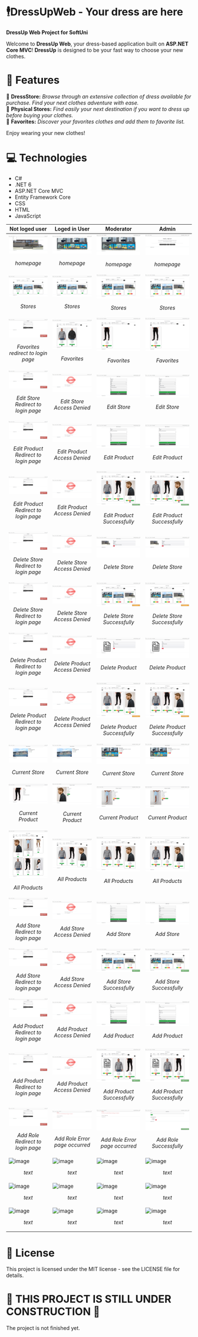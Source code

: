 # 🕴️DressUpWeb - Your dress are here
**DressUp Web Project for SoftUni**

Welcome to **DressUp Web**, your dress-based application built on **ASP.NET Core MVC**! **DressUp** is designed to be your fast way to choose your new clothes.

# 📖 Features
🏪 **DressStore:** *Browse through an extensive collection of dress available for purchase. Find your next clothes adventure with ease.* <br>
📄 **Physical Stores:** *Find easily your next destination if you want to dress up before buying your clothes.* <br>
📌 **Favorites:** *Discover your favorites clothes and add them to favorite list.* <br>

Enjoy wearing your new clothes!

# 💻 Technologies
- C#
- .NET 6
- ASP.NET Core MVC
- Entity Framework Core
- CSS
- HTML
- JavaScript


| **Not loged user**  | **Loged in User** | **Moderator** | **Admin** |
| --------------------------------------------------------------------------------------------------------------------------------------- | --------------------------------------------------------------------------------------------------------------------------------------- | --------------------------------------------------------------------------------------------------------------------------------------- | --------------------------------------------------------------------------------------------------------------------------------------- |
| <img src="https://github.com/MDimidov/DressUpWeb/blob/main/WebSIteImages/homepage.png" alt="homepage"> <p align="center">*homepage*</p> | <img src="https://github.com/MDimidov/DressUpWeb/blob/main/WebSIteImages/homepageUser.png" alt="homepageUser"> <p align="center">*homepage*</p> | <img src="https://github.com/MDimidov/DressUpWeb/blob/main/WebSIteImages/homepageModerator.png" alt="homepageModerator"> <p align="center">*homepage*</p> | <img src="https://github.com/MDimidov/DressUpWeb/blob/main/WebSIteImages/homepageAdmin.png" alt="homepageAdmin"> <p align="center">*homepage*</p> |
| <img src="https://github.com/MDimidov/DressUpWeb/blob/main/WebSIteImages/Stores.png" alt="Stores"> <p align="center">*Stores*</p> | <img src="https://github.com/MDimidov/DressUpWeb/blob/main/WebSIteImages/StoresUser.png" alt="StoresUser"> <p align="center">*Stores*</p> | <img src="https://github.com/MDimidov/DressUpWeb/blob/main/WebSIteImages/StoresModerator.png" alt="StoresModerator"> <p align="center">*Stores*</p> | <img src="https://github.com/MDimidov/DressUpWeb/blob/main/WebSIteImages/StoresModerator.png" alt="StoresModerator"> <p align="center">*Stores*</p> |
| <img src="https://github.com/MDimidov/DressUpWeb/blob/main/WebSIteImages/ErrorLogin.png" alt="ErrorLogin"> <p align="center">*Favorites redirect to login page*</p> | <img src="https://github.com/MDimidov/DressUpWeb/blob/main/WebSIteImages/FavoriteProductsUser.png" alt="FavoriteProductsUser"> <p align="center">*Favorites*</p> | <img src="https://github.com/MDimidov/DressUpWeb/blob/main/WebSIteImages/FavoriteProductsModerator.png" alt="FavoriteProductsModerator"> <p align="center">*Favorites*</p> | <img src="https://github.com/MDimidov/DressUpWeb/blob/main/WebSIteImages/FavoriteProductsModerator.png" alt="FavoriteProductsModerator"> <p align="center">*Favorites*</p> |
| <img src="https://github.com/MDimidov/DressUpWeb/blob/main/WebSIteImages/ErrorLogin.png" alt="ErrorLogin"> <p align="center">*Edit Store Redirect to login page*</p> | <img src="https://github.com/MDimidov/DressUpWeb/blob/main/WebSIteImages/AccessDeniedUser.png" alt="AccessDeniedUser"> <p align="center">*Edit Store Access Denied*</p> | <img src="https://github.com/MDimidov/DressUpWeb/blob/main/WebSIteImages/EditStoreModerator.png" alt="EditStoreModerator"> <p align="center">*Edit Store*</p> | <img src="https://github.com/MDimidov/DressUpWeb/blob/main/WebSIteImages/EditStoreModerator.png" alt="EditStoreModerator"> <p align="center">*Edit Store*</p> |
| <img src="https://github.com/MDimidov/DressUpWeb/blob/main/WebSIteImages/ErrorLogin.png" alt="ErrorLogin"> <p align="center">*Edit Product Redirect to login page*</p> | <img src="https://github.com/MDimidov/DressUpWeb/blob/main/WebSIteImages/AccessDeniedUser.png" alt="AccessDeniedUser"> <p align="center">*Edit Product Access Denied*</p> | <img src="https://github.com/MDimidov/DressUpWeb/blob/main/WebSIteImages/EditProductModerator.png" alt="EditProductModerator"> <p align="center">*Edit Product*</p> | <img src="https://github.com/MDimidov/DressUpWeb/blob/main/WebSIteImages/EditProductModerator.png" alt="EditProductModerator"> <p align="center">*Edit Product*</p> |
| <img src="https://github.com/MDimidov/DressUpWeb/blob/main/WebSIteImages/ErrorLogin.png" alt="ErrorLogin"> <p align="center">*Edit Product Redirect to login page*</p> | <img src="https://github.com/MDimidov/DressUpWeb/blob/main/WebSIteImages/AccessDeniedUser.png" alt="AccessDeniedUser"> <p align="center">*Edit Product Access Denied*</p> | <img src="https://github.com/MDimidov/DressUpWeb/blob/main/WebSIteImages/EditProductModeratorSuccessfully.png" alt="EditProductModeratorSuccessfully"> <p align="center">*Edit Product Successfully*</p> | <img src="https://github.com/MDimidov/DressUpWeb/blob/main/WebSIteImages/EditProductModeratorSuccessfully.png" alt="EditProductModeratorSuccessfully"> <p align="center">*Edit Product Successfully*</p> |
| <img src="https://github.com/MDimidov/DressUpWeb/blob/main/WebSIteImages/ErrorLogin.png" alt="ErrorLogin"> <p align="center">*Delete Store Redirect to login page*</p> | <img src="https://github.com/MDimidov/DressUpWeb/blob/main/WebSIteImages/AccessDeniedUser.png" alt="AccessDeniedUser"> <p align="center">*Delete Store Access Denied*</p> | <img src="https://github.com/MDimidov/DressUpWeb/blob/main/WebSIteImages/DeleteStoreModerator.png" alt="DeleteStoreModerator"> <p align="center">*Delete Store*</p> | <img src="https://github.com/MDimidov/DressUpWeb/blob/main/WebSIteImages/DeleteStoreModerator.png" alt="DeleteStoreModerator"> <p align="center">*Delete Store*</p> |
| <img src="https://github.com/MDimidov/DressUpWeb/blob/main/WebSIteImages/ErrorLogin.png" alt="ErrorLogin"> <p align="center">*Delete Store Redirect to login page*</p> | <img src="https://github.com/MDimidov/DressUpWeb/blob/main/WebSIteImages/AccessDeniedUser.png" alt="AccessDeniedUser"> <p align="center">*Delete Store Access Denied*</p> | <img src="https://github.com/MDimidov/DressUpWeb/blob/main/WebSIteImages/DeleteStoreModeratorSuccessfully.png" alt="DeleteStoreModeratorSuccessfully"> <p align="center">*Delete Store Successfully*</p> | <img src="https://github.com/MDimidov/DressUpWeb/blob/main/WebSIteImages/DeleteStoreModeratorSuccessfully.png" alt="DeleteStoreModeratorSuccessfully"> <p align="center">*Delete Store Successfully*</p> |
| <img src="https://github.com/MDimidov/DressUpWeb/blob/main/WebSIteImages/ErrorLogin.png" alt="ErrorLogin"> <p align="center">*Delete Product Redirect to login page*</p> | <img src="https://github.com/MDimidov/DressUpWeb/blob/main/WebSIteImages/AccessDeniedUser.png" alt="AccessDeniedUser"> <p align="center">*Delete Product Access Denied*</p> | <img src="https://github.com/MDimidov/DressUpWeb/blob/main/WebSIteImages/DeleteProductModerator.png" alt="DeleteProductModerator"> <p align="center">*Delete Product*</p> | <img src="https://github.com/MDimidov/DressUpWeb/blob/main/WebSIteImages/DeleteProductModerator.png" alt="DeleteProductModerator"> <p align="center">*Delete Product*</p> |
| <img src="https://github.com/MDimidov/DressUpWeb/blob/main/WebSIteImages/ErrorLogin.png" alt="ErrorLogin"> <p align="center">*Delete Product Redirect to login page*</p> | <img src="https://github.com/MDimidov/DressUpWeb/blob/main/WebSIteImages/AccessDeniedUser.png" alt="AccessDeniedUser"> <p align="center">*Delete Product Access Denied*</p> | <img src="https://github.com/MDimidov/DressUpWeb/blob/main/WebSIteImages/DeleteProductModeratorSuccessfully.png" alt="DeleteProductModeratorSuccessfully"> <p align="center">*Delete Product Successfully*</p> | <img src="https://github.com/MDimidov/DressUpWeb/blob/main/WebSIteImages/DeleteProductModeratorSuccessfully.png" alt="DeleteProductModeratorSuccessfully"> <p align="center">*Delete Product Successfully*</p> |
| <img src="https://github.com/MDimidov/DressUpWeb/blob/main/WebSIteImages/CurrentStore.png" alt="CurrentStore"> <p align="center">*Current Store*</p> | <img src="https://github.com/MDimidov/DressUpWeb/blob/main/WebSIteImages/CurrentStoreUser.png" alt="CurrentStoreUser"> <p align="center">*Current Store*</p> | <img src="https://github.com/MDimidov/DressUpWeb/blob/main/WebSIteImages/CurrentStoreAdmin.png" alt="CurrentStoreAdmin"> <p align="center">*Current Store*</p> | <img src="https://github.com/MDimidov/DressUpWeb/blob/main/WebSIteImages/CurrentStoreAdmin.png" alt="CurrentStoreAdmin"> <p align="center">*Current Store*</p> |
| <img src="https://github.com/MDimidov/DressUpWeb/blob/main/WebSIteImages/CurrentProductNotLoggedIn.png" alt="CurrentProductNotLoggedIn"> <p align="center">*Current Product*</p> | <img src="https://github.com/MDimidov/DressUpWeb/blob/main/WebSIteImages/CurrentProductUser.png" alt="CurrentProductUser"> <p align="center">*Current Product*</p> | <img src="https://github.com/MDimidov/DressUpWeb/blob/main/WebSIteImages/CurrentProductAdmin.png" alt="CurrentProductAdmin"> <p align="center">*Current Product*</p> | <img src="https://github.com/MDimidov/DressUpWeb/blob/main/WebSIteImages/CurrentProductAdmin.png" alt="CurrentProductAdmin"> <p align="center">*Current Product*</p> |
| <img src="https://github.com/MDimidov/DressUpWeb/blob/main/WebSIteImages/AllProducts.png" alt="AllProducts"> <p align="center">*All Products*</p> | <img src="https://github.com/MDimidov/DressUpWeb/blob/main/WebSIteImages/AllProductsUser.png" alt="AllProductsUser"> <p align="center">*All Products*</p> | <img src="https://github.com/MDimidov/DressUpWeb/blob/main/WebSIteImages/AllProductsAdmin.png" alt="AllProductsAdmin"> <p align="center">*All Products*</p> | <img src="https://github.com/MDimidov/DressUpWeb/blob/main/WebSIteImages/AllProductsAdmin.png" alt="AllProductsAdmin"> <p align="center">*All Products*</p> |
| <img src="https://github.com/MDimidov/DressUpWeb/blob/main/WebSIteImages/ErrorLogin.png" alt="ErrorLogin"> <p align="center">*Add Store Redirect to login page*</p> | <img src="https://github.com/MDimidov/DressUpWeb/blob/main/WebSIteImages/AccessDeniedUser.png" alt="AccessDeniedUser"> <p align="center">*Add Store Access Denied*</p> | <img src="https://github.com/MDimidov/DressUpWeb/blob/main/WebSIteImages/AddStoreModerator.png" alt="AddStoreModerator"> <p align="center">*Add Store*</p> | <img src="https://github.com/MDimidov/DressUpWeb/blob/main/WebSIteImages/AddStoreModerator.png" alt="AddStoreModerator"> <p align="center">*Add Store*</p> |
| <img src="https://github.com/MDimidov/DressUpWeb/blob/main/WebSIteImages/ErrorLogin.png" alt="ErrorLogin"> <p align="center">*Add Store Redirect to login page*</p> | <img src="https://github.com/MDimidov/DressUpWeb/blob/main/WebSIteImages/AccessDeniedUser.png" alt="AccessDeniedUser"> <p align="center">*Add Store Access Denied*</p> | <img src="https://github.com/MDimidov/DressUpWeb/blob/main/WebSIteImages/AddStoreModeratorSuccessfully.png" alt="AddStoreModeratorSuccessfully"> <p align="center">*Add Store Successfully*</p> | <img src="https://github.com/MDimidov/DressUpWeb/blob/main/WebSIteImages/AddStoreModeratorSuccessfully.png" alt="AddStoreModeratorSuccessfully"> <p align="center">*Add Store Successfully*</p> |
| <img src="https://github.com/MDimidov/DressUpWeb/blob/main/WebSIteImages/ErrorLogin.png" alt="ErrorLogin"> <p align="center">*Add Product Redirect to login page*</p> | <img src="https://github.com/MDimidov/DressUpWeb/blob/main/WebSIteImages/AccessDeniedUser.png" alt="AccessDeniedUser"> <p align="center">*Add Product Access Denied*</p> | <img src="https://github.com/MDimidov/DressUpWeb/blob/main/WebSIteImages/AddProductModerator.png" alt="AddProductModerator"> <p align="center">*Add Product*</p> | <img src="https://github.com/MDimidov/DressUpWeb/blob/main/WebSIteImages/AddProductModerator.png" alt="AddProductModerator"> <p align="center">*Add Product*</p> |
| <img src="https://github.com/MDimidov/DressUpWeb/blob/main/WebSIteImages/ErrorLogin.png" alt="ErrorLogin"> <p align="center">*Add Product Redirect to login page*</p> | <img src="https://github.com/MDimidov/DressUpWeb/blob/main/WebSIteImages/AccessDeniedUser.png" alt="AccessDeniedUser"> <p align="center">*Add Product Access Denied*</p> | <img src="https://github.com/MDimidov/DressUpWeb/blob/main/WebSIteImages/AddProductModeratorSuccessfully.png" alt="AddProductModeratorSuccessfully"> <p align="center">*Add Product Successfully*</p> | <img src="https://github.com/MDimidov/DressUpWeb/blob/main/WebSIteImages/AddProductModeratorSuccessfully.png" alt="AddProductModeratorSuccessfully"> <p align="center">*Add Product Successfully*</p> |
| <img src="https://github.com/MDimidov/DressUpWeb/blob/main/WebSIteImages/ErrorLogin.png" alt="ErrorLogin"> <p align="center">*Add Role Redirect to login page*</p> | <img src="https://github.com/MDimidov/DressUpWeb/blob/main/WebSIteImages/ErrorPage.png" alt="ErrorPage"> <p align="center">*Add Role Error page occurred*</p> | <img src="https://github.com/MDimidov/DressUpWeb/blob/main/WebSIteImages/ErrorPage.png" alt="ErrorPage"> <p align="center">*Add Role Error page occurred*</p> | <img src="https://github.com/MDimidov/DressUpWeb/blob/main/WebSIteImages/AddRoleAdminSuccessfully.png" alt="AddRoleAdminSuccessfully"> <p align="center">*Add Role Successfully*</p> |
| <img src="link" alt="image"> <p align="center">*text*</p> | <img src="link" alt="image"> <p align="center">*text*</p> | <img src="link" alt="image"> <p align="center">*text*</p> | <img src="link" alt="image"> <p align="center">*text*</p> |
| <img src="link" alt="image"> <p align="center">*text*</p> | <img src="link" alt="image"> <p align="center">*text*</p> | <img src="link" alt="image"> <p align="center">*text*</p> | <img src="link" alt="image"> <p align="center">*text*</p> |
| <img src="link" alt="image"> <p align="center">*text*</p> | <img src="link" alt="image"> <p align="center">*text*</p> | <img src="link" alt="image"> <p align="center">*text*</p> | <img src="link" alt="image"> <p align="center">*text*</p> |



# 📄 License
This project is licensed under the MIT license - see the LICENSE file for details.

# :construction: THIS PROJECT IS STILL UNDER CONSTRUCTION :construction:
The project is not finished yet.
